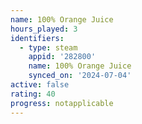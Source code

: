 ```yaml
---
name: 100% Orange Juice
hours_played: 3
identifiers:
  - type: steam
    appid: '282800'
    name: 100% Orange Juice
    synced_on: '2024-07-04'
active: false
rating: 40
progress: notapplicable
---
```


